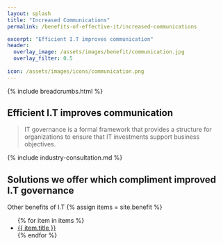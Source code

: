 ```yaml
---
layout: splash 
title: "Increased Communications"
permalink: /benefits-of-effective-it/increased-communications

excerpt: "Efficient I.T improves communication"
header:
  overlay_image: /assets/images/benefit/communication.jpg
  overlay_filter: 0.5 
  
icon: /assets/images/icons/communication.png
---
```


{% include breadcrumbs.html %}

## Efficient I.T improves communication

> IT governance is a formal framework that provides a structure for organizations to ensure that IT investments support business objectives.

{% include industry-consultation.md %}

## Solutions we offer which compliment improved I.T governance


Other benefits of I.T
{% assign items = site.benefit %}
<ul class="">
    {% for item in items %}
        <li><a href="{{ item.url }}">{{ item.title }}</a></li>
    {% endfor %}
</ul>